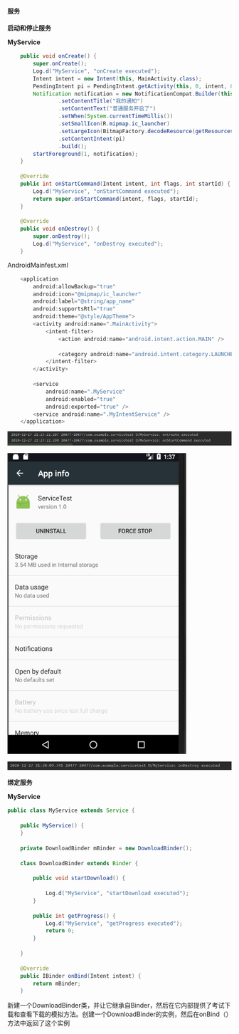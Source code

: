 #### 服务

**启动和停止服务**

**MyService**

```java
    public void onCreate() {
        super.onCreate();
        Log.d("MyService", "onCreate executed");
        Intent intent = new Intent(this, MainActivity.class);
        PendingIntent pi = PendingIntent.getActivity(this, 0, intent, 0);
        Notification notification = new NotificationCompat.Builder(this)
                .setContentTitle("我的通知")
                .setContentText("普通服务开启了")
                .setWhen(System.currentTimeMillis())
                .setSmallIcon(R.mipmap.ic_launcher)
                .setLargeIcon(BitmapFactory.decodeResource(getResources(), R.mipmap.ic_launcher))
                .setContentIntent(pi)
                .build();
        startForeground(1, notification);
    }

    @Override
    public int onStartCommand(Intent intent, int flags, int startId) {
        Log.d("MyService", "onStartCommand executed");
        return super.onStartCommand(intent, flags, startId);
    }

    @Override
    public void onDestroy() {
        super.onDestroy();
        Log.d("MyService", "onDestroy executed");
    }
```

AndroidMainfest.xml

```java
    <application
        android:allowBackup="true"
        android:icon="@mipmap/ic_launcher"
        android:label="@string/app_name"
        android:supportsRtl="true"
        android:theme="@style/AppTheme">
        <activity android:name=".MainActivity">
            <intent-filter>
                <action android:name="android.intent.action.MAIN" />

                <category android:name="android.intent.category.LAUNCHER" />
            </intent-filter>
        </activity>

        <service
            android:name=".MyService"
            android:enabled="true"
            android:exported="true" />
        <service android:name=".MyIntentService" />
    </application>
```

![startService](https://github.com/PengFeisupper/2018118122_Android/blob/homework/ServiceTest/%E6%88%AA%E5%9B%BE/startService.png)

![ServiceTest](https://github.com/PengFeisupper/2018118122_Android/blob/homework/ServiceTest/%E6%88%AA%E5%9B%BE/Service.png)

![stopService](https://github.com/PengFeisupper/2018118122_Android/blob/homework/ServiceTest/%E6%88%AA%E5%9B%BE/stopService.png)

**绑定服务**

**MyService**

```java
public class MyService extends Service {

    public MyService() {
    }

    private DownloadBinder mBinder = new DownloadBinder();

    class DownloadBinder extends Binder {

        public void startDownload() {

            Log.d("MyService", "startDownload executed");
        }

        public int getProgress() {
            Log.d("MyService", "getProgress executed");
            return 0;
        }

    }

    @Override
    public IBinder onBind(Intent intent) {
        return mBinder;
    }
```

新建一个DownloadBinder类，并让它继承自Binder，然后在它内部提供了考试下载和查看下载的模拟方法。创建一个DownloadBinder的实例，然后在onBind（）方法中返回了这个实例



